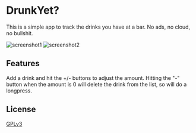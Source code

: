 DrunkYet?
=========

This is a simple app to track the drinks you have at a bar. No ads, no cloud, no bullshit.

![screenshot1](../master/Screenshot1.png) ![screenshot2](../master/Screenshot2.png)


## Features
Add a drink and hit the +/- buttons to adjust the amount. 
Hitting the "-" button when the amount is 0 will delete the drink from the list, so will do a longpress.


## License
[GPLv3](https://github.com/conraythefirst/DrunkYet/blob/master/LICENSE)
